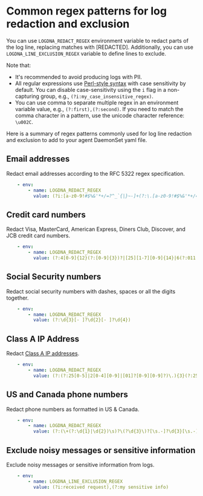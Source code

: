 # Common regex patterns for log redaction and exclusion

You can use `LOGDNA_REDACT_REGEX` environment variable to redact parts of the log line, replacing matches with
[REDACTED]. Additionally, you can use `LOGDNA_LINE_EXCLUSION_REGEX` variable to define lines to exclude.

Note that:

- It's recommended to avoid producing logs with PII.
- All regular expressions use [Perl-style syntax][regex-syntax] with case sensitivity by default. You can disable
case-sensitivity using the `i` flag in a non-capturing group, e.g., `(?i:my_case_insensitive_regex)`.
- You can use comma to separate multiple regex in an environment variable value, e.g., `(?:first),(?:second)`. If
you need to match the comma character in a pattern, use the unicode character reference: `\u002C`.

Here is a summary of regex patterns commonly used for log line redaction and exclusion to add to your agent DaemonSet
yaml file.

## Email addresses

Redact email addresses according to the RFC 5322 regex specification.

```yaml
    - env:
        - name: LOGDNA_REDACT_REGEX
          value: (?i:[a-z0-9!#$%&'*+/=?^_`{|}~-]+(?:\.[a-z0-9!#$%&'*+/=?^_`{|}~-]+)*|"(?:[\x01-\x08\x0b\x0c\x0e-\x1f\x21\x23-\x5b\x5d-\x7f]|\\[\x01-\x09\x0b\x0c\x0e-\x7f])*")@(?:(?:[a-z0-9](?:[a-z0-9-]*[a-z0-9])?\.)+[a-z0-9](?:[a-z0-9-]*[a-z0-9])?|\[(?:(?:(2(5[0-5]|[0-4][0-9])|1[0-9][0-9]|[1-9]?[0-9]))\.){3}(?:(2(5[0-5]|[0-4][0-9])|1[0-9][0-9]|[1-9]?[0-9])|[a-z0-9-]*[a-z0-9]:(?:[\x01-\x08\x0b\x0c\x0e-\x1f\x21-\x5a\x53-\x7f]|\\[\x01-\x09\x0b\x0c\x0e-\x7f])+)\])
```

## Credit card numbers

Redact Visa, MasterCard, American Express, Diners Club, Discover, and JCB credit card numbers.

```yaml
    - env:
        - name: LOGDNA_REDACT_REGEX
          value: (?:4[0-9]{12}(?:[0-9]{3})?|[25][1-7][0-9]{14}|6(?:011|5[0-9][0-9])[0-9]{12}|3[47][0-9]{13}|3(?:0[0-5]|[68][0-9])[0-9]{11}|(?:2131|1800|35\d{3})\d{11})
```

## Social Security numbers

Redact social security numbers with dashes, spaces or all the digits together.

```yaml
    - env:
        - name: LOGDNA_REDACT_REGEX
          value: (?:\d{3}[- ]?\d{2}[- ]?\d{4})
```

## Class A IP Address

Redact [Class A IP addresses][ip-classes].

```yaml
    - env:
        - name: LOGDNA_REDACT_REGEX
          value: (?:(?:25[0-5]|2[0-4][0-9]|[01]?[0-9][0-9]?)\.){3}(?:25[0-5]|2[0-4][0-9]|[01]?[0-9][0-9]?)
```

## US and Canada phone numbers

Redact phone numbers as formatted in US & Canada.

```yaml
    - env:
        - name: LOGDNA_REDACT_REGEX
          value: (?:(\+(?:\d{1}|\d{2})\s)?\(?\d{3}\)?[\s.-]?\d{3}[\s.-]?\d{4})
```

## Exclude noisy messages or sensitive information

Exclude noisy messages or sensitive information from logs.

```yaml
    - env:
        - name: LOGDNA_LINE_EXCLUSION_REGEX
          value: (?i:received request),(?:my sensitive info)
```

[ip-classes]: https://en.wikipedia.org/wiki/Classful_network#Introduction_of_address_classes
[regex-syntax]: https://docs.rs/regex/1.4.5/regex/#syntax
